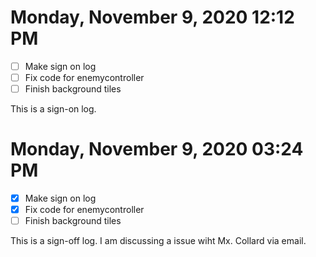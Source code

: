 # Monday, November  9, 2020 12:12 PM
- [ ] Make sign on log
- [ ] Fix code for enemycontroller
- [ ] Finish background tiles

This is a sign-on log.
# Monday, November  9, 2020 03:24 PM
- [X] Make sign on log
- [X] Fix code for enemycontroller
- [ ] Finish background tiles

This is a sign-off log. I am discussing a issue wiht Mx. Collard via email.
